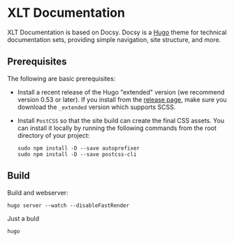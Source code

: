 # XLT Documentation

XLT Documentation is based on Docsy. Docsy is a [Hugo](https://gohugo.io/) theme for technical documentation sets, providing simple navigation, site structure, and more.

## Prerequisites

The following are basic prerequisites:

- Install a recent release of the Hugo "extended" version (we recommend version 0.53 or later). If you install from the 
  [release page](https://github.com/gohugoio/hugo/releases), make sure you download the `_extended` version 
  which supports SCSS.

- Install `PostCSS` so that the site build can create the final CSS assets. You can install it locally by running 
  the following commands from the root directory of your project:

  ```
  sudo npm install -D --save autoprefixer
  sudo npm install -D --save postcss-cli
  ```

## Build

Build and webserver:

```
hugo server --watch --disableFastRender
```

Just a buld
```
hugo
```

